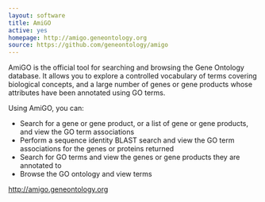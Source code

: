 ```yaml
---
layout: software
title: AmiGO
active: yes
homepage: http://amigo.geneontology.org
source: https://github.com/geneontology/amigo
---
```


AmiGO is the official tool for searching and browsing the Gene Ontology database. It allows you to explore a controlled vocabulary of terms covering biological concepts, and a large number of genes or gene products whose attributes have been annotated using GO terms.

Using AmiGO, you can:

 * Search for a gene or gene product, or a list of gene or gene products, and view the GO term associations
 * Perform a sequence identity BLAST search and view the GO term associations for the genes or proteins returned
 * Search for GO terms and view the genes or gene products they are annotated to
 * Browse the GO ontology and view terms

http://amigo.geneontology.org
